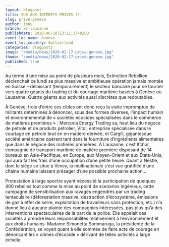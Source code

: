 ```yaml
---
layout: blogpost
title: SUS AUX INTÉRÉTS PRIVÉS !!!
slug: prive-geneve
author: innu
branch: xr-lausanne
publishdate: 2020-06-10T13:11:37+0200
event_loc_name: Genève
event_loc_country: Switzerland
categories: blogposts
image: "/media/news/2020-02-17-prive-geneve.jpg"
thumb: "/media/news/2020-02-17-prive-geneve.jpg"
published: true
---
```

Au terme d’une mise au point de plusieurs mois, Extinction Rebellion déclenchait ce lundi sa plus massive et ambitieuse opération jamais montée en Suisse – délaissant (temporairement) le secteur bancaire pour se tourner vers quatre géants du trading et du courtage maritime basées à Genève ou Lausanne. Quatre géants aux activités aussi discrètes que redoutables. 

À Genève, trois d’entre ces cibles ont donc reçu la visite impromptue de militants déterminés à dénoncer, sous des formes diverses, l’impact humain et environnemental de « sociétés écocides spécialisées dans le commerce de matières premières » : Mercuria Energy Trading sa, haut lieu du négoce de pétrole et de produits pétrolier, Vitol, entreprise spécialisée dans le courtage en pétrole brut en en matière dérivée, et Cargill, gigantesque société américaine opérant tant dans la fourniture d’ingrédients alimentaires que dans le négoce des matières premières. À Lausanne, c’est Ifchor, compagnie de transport maritime de matière première disposant de 14 bureaux en Asie-Pacifique, en Europe, aux Moyen-Orient et aux États-Unis, qui aura fait les frais d’une occupation d’une petite heure. Quant à Nestlé, dont le siège se situe à Vevey, la multinationale s’est vue gratifiée d’une chaine humaine laissant présager d’une possible prochaine action…

Protestation à large spectre ayant nécessité la participation de quelques 400 rebelles tout comme la mise au point de scenarios ingénieux, cette campagne de sensibilisation aux ravages engendrés par un trading tentaculaire (déforestation massive, destruction d’écosystème, émissions de gaz à effet de serre, exploitation de travailleurs sans protection, etc.) n’a donné lieu à aucune plainte des compagnies intéressées, pas plus qu’à des interventions spectaculaires de la part de la police. Elle appelait ces sociétés à prendre leurs responsabilités relativement à l’environnement et aux droits humains. Madame Simonetta Sommaruga, la présidente de la Confédération, se voyait quant à elle sommée de faire acte de courage en dénonçant les « crimes d’écocide » dérivant de telles activités à large échelle.
